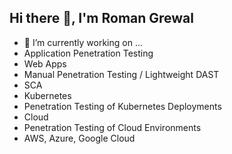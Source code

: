 ## Hi there 👋, I'm Roman Grewal

<!--
**romangrewal/romangrewal** is a ✨ _special_ ✨ repository because its `README.md` (this file) appears on your GitHub profile.

Here are some ideas to get you started:

- 🔭 I’m currently working on ...
- 🌱 I’m currently learning ...
- 👯 I’m looking to collaborate on ...
- 🤔 I’m looking for help with ...
- 💬 Ask me about ...
- 📫 How to reach me: ...
- 😄 Pronouns: ...
- ⚡ Fun fact: ...
-->
- 🔭 I’m currently working on ...
- Application Penetration Testing
- Web Apps
- Manual Penetration Testing / Lightweight DAST
- SCA
- Kubernetes
- Penetration Testing of Kubernetes Deployments
- Cloud
- Penetration Testing of Cloud Environments
- AWS, Azure, Google Cloud

